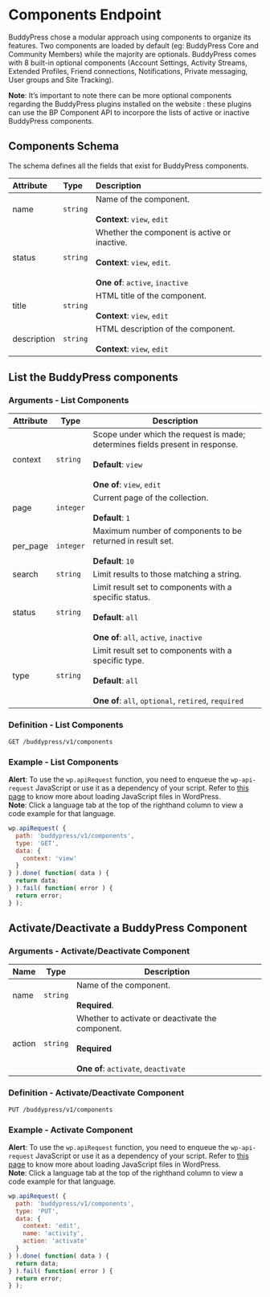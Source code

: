 # Components Endpoint

BuddyPress chose a modular approach using components to organize its features. Two components are loaded by default (eg: BuddyPress Core and Community Members) while the majority are optionals. BuddyPress comes with 8 built-in optional components (Account Settings, Activity Streams, Extended Profiles, Friend connections, Notifications, Private messaging, User groups and Site Tracking).

<aside class="warning">
<strong>Note</strong>: It’s important to note there can be more optional components regarding the BuddyPress plugins installed on the website : these plugins can use the BP Component API to incorpore the lists of active or inactive BuddyPress components.
</aside>

## Components Schema

The schema defines all the fields that exist for BuddyPress components.

| Attribute | Type | Description |
| :--- | :--- | :--- |
| name | `string` | Name of the component. <br><br>**Context**: `view`, `edit` |
| status | `string` | Whether the component is active or inactive. <br><br>**Context**: `view`, `edit`. <br><br>**One of**: `active`, `inactive` |
| title | `string` | HTML title of the component. <br><br>**Context**: `view`, `edit` |
| description | `string` | HTML description of the component. <br><br>**Context**: `view`, `edit` |

## List the BuddyPress components

### Arguments - List Components

| Attribute | Type | Description |
| --- | --- | --- |
| context | `string` | Scope under which the request is made; determines fields present in response.<br><br>**Default**: `view`<br><br>**One of**: `view`, `edit` |
| page | `integer` | Current page of the collection.<br><br>**Default**: `1` |
| per_page | `integer` | Maximum number of components to be returned in result set.<br><br>**Default**: `10` |
| search | `string` | Limit results to those matching a string. |
| status | `string` | Limit result set to components with a specific status.<br><br>**Default**: `all`<br><br>**One of**: `all`, `active`, `inactive` |
| type | `string` | Limit result set to components with a specific type.<br><br>**Default**: `all`<br><br>**One of**: `all`, `optional`, `retired`, `required` |

### Definition - List Components

`GET /buddypress/v1/components`

### Example - List Components

<aside class="success">
<strong>Alert</strong>: To use the <code>wp.apiRequest</code> function, you need to enqueue the <code>wp-api-request</code> JavaScript or use it as a dependency of your script. Refer to <a href="https://developer.wordpress.org/plugins/javascript/enqueuing/">this page</a> to know more about loading JavaScript files in WordPress.
</aside>

<aside class="notice">
<strong>Note</strong>: Click a language tab at the top of the righthand column to view a code example for that language. 
</aside>

```javascript
wp.apiRequest( {
  path: 'buddypress/v1/components',
  type: 'GET',
  data: {
    context: 'view'
  }
} ).done( function( data ) {
  return data;
} ).fail( function( error ) {
  return error;
} );
```

## Activate/Deactivate a BuddyPress Component

### Arguments - Activate/Deactivate Component

| Name | Type | Description |
| --- | --- | --- |
| name | `string` | Name of the component.<br><br>**Required**. |
| action | `string` | Whether to activate or deactivate the component.<br><br>**Required**<br><br>**One of**: `activate`, `deactivate` |

### Definition - Activate/Deactivate Component

`PUT /buddypress/v1/components`

### Example - Activate Component

<aside class="success">
<strong>Alert</strong>: To use the <code>wp.apiRequest</code> function, you need to enqueue the <code>wp-api-request</code> JavaScript or use it as a dependency of your script. Refer to <a href="https://developer.wordpress.org/plugins/javascript/enqueuing/">this page</a> to know more about loading JavaScript files in WordPress.
</aside>

<aside class="notice">
<strong>Note</strong>: Click a language tab at the top of the righthand column to view a code example for that language. 
</aside>

```javascript
wp.apiRequest( {
  path: 'buddypress/v1/components',
  type: 'PUT',
  data: {
    context: 'edit',
    name: 'activity',
    action: 'activate'
  }
} ).done( function( data ) {
  return data;
} ).fail( function( error ) {
  return error;
} );
```
